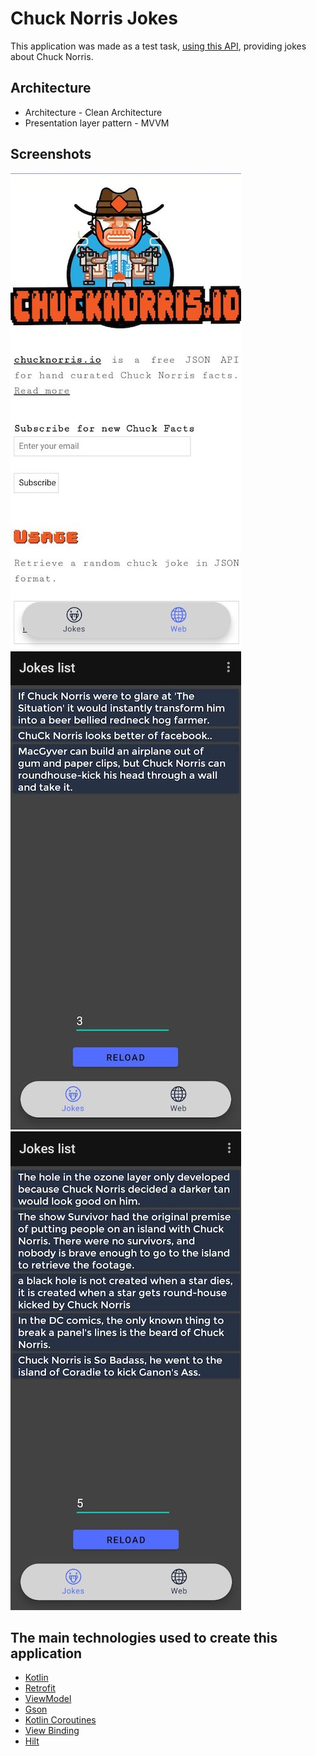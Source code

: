 # __Chuck Norris Jokes__ 

This application was made as a test task, [using this API](https://api.chucknorris.io/), providing jokes about Chuck Norris. 

## __Architecture__

* Architecture - Clean Architecture
* Presentation layer pattern - MVVM

## __Screenshots__
![](screenshots/2021-08-23%2017.07.44.jpg)
![](screenshots/2021-08-23%2017.05.56.jpg)
![](screenshots/2021-08-23%2017.08.38.jpg)

## __The main technologies used to create this application__

* [Kotlin](https://developer.android.com/kotlin)
* [Retrofit](https://square.github.io/retrofit/)
* [ViewModel](https://developer.android.com/topic/libraries/architecture/viewmodel)
* [Gson](https://github.com/google/gson)
* [Kotlin Coroutines](https://developer.android.com/kotlin/coroutines)
* [View Binding](https://developer.android.com/topic/libraries/view-binding)
* [Hilt](https://developer.android.com/training/dependency-injection/hilt-android)